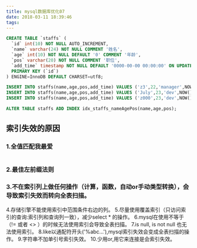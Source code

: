 ```yaml
---
title: mysql数据库优化07
date: 2018-03-11 18:39:46
tags:
---
```



```sql
CREATE TABLE `staffs` (
  `id` int(10) NOT NULL AUTO_INCREMENT,
  `name` varchar(24) NOT NULL COMMENT '姓名',
  `age` int(10) NOT NULL DEFAULT '0' COMMENT '年龄',
  `pos` varchar(20) NOT NULL COMMENT '职位',
  `add_time` timestamp NOT NULL DEFAULT '0000-00-00 00:00:00' ON UPDATE CURRENT_TIMESTAMP COMMENT '入职时间',
  PRIMARY KEY (`id`)
) ENGINE=InnoDB DEFAULT CHARSET=utf8;

INSERT INTO staffs(name,age,pos,add_time) VALUES ('z3',22,'manager',NOW());
INSERT INTO staffs(name,age,pos,add_time) VALUES ('July',23,'dev',NOW());
INSERT INTO staffs(name,age,pos,add_time) VALUES ('z000',23,'dev',NOW());

ALTER TABLE staffs ADD INDEX idx_staffs_nameAgePos(name,age,pos);
```

## 索引失效的原因
### 1.全值匹配我最爱
```sql

```
### 2.最佳左前缀法则
### 3.不在索引列上做任何操作（计算，函数，自动or手动类型转换），会导致索引失效而转向全表扫描。
4.存储引擎不能使用索引中范围条件右边的列。
5.尽量使用覆盖索引（只访问索引的查询:索引列和查询列一致），减少select * 的操作。
6.mysql在使用不等于（!= 或者 <> ）的时候无法使用索引会导致全表扫描。
7.is null, is not null 也无法使用索引。
8.like以通配符开头('%abc...'),mysql索引失效会变成全表扫描的操作。
9.字符串不加单引号索引失效。
10.少用or,用它来连接是会索引失效。
